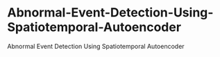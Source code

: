# Abnormal-Event-Detection-Using-Spatiotemporal-Autoencoder
Abnormal Event Detection Using Spatiotemporal Autoencoder
